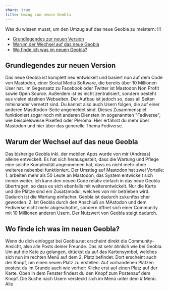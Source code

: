 ```yaml
---
share: true
title: Umzug zum neuen Geobla
---
```


Was du wissen musst, um den Umzug auf das neue Geobla zu meistern:  !!!

- [Grundlegendes zur neuen Version](move-de.md#grundlegendes-zur-neuen-version)
- [Warum der Wechsel auf das neue Geobla](move-de.md#warum-der-wechsel-auf-das-neue-geobla)
- [Wo finde ich was im neuen Geobla?](move-de.md#wo-finde-ich-was-im-neuen-geobla)

  
## Grundlegendes zur neuen Version 

Das neue Geobla ist komplett neu entwickelt und basiert nun auf dem Code von Mastodon, einer Social Media Software, die bereits über 10 Millionen User hat. Im Gegensatz zu Facebook oder Twitter ist Mastodon Non Profit sowie Open Source. Außerdem ist es nicht zentralisiert, sondern besteht aus vielen eizelnen Webseiten. Der Aufbau ist jedoch so, dass all Seiten miteinander vernetzt sind. Du kannst also auch Usern folgen, die auf einer anderen Masdtodon-Seite angemeldet sind. Dieses Zusammenspiel funktioniert sogar noch mit anderen Diensten im sogenannten "Fediverse", wie beispielsweise Pixelfed oder Pleroma. Hier erfährst du mehr über Mastodon und hier über das generelle Thema Fediverse.  
  
## Warum der Wechsel auf das neue Geobla  

Das bisherige Geobla inkl. der mobilen Apps wurde von mir (Andreas) alleine entwickelt. Es hat sich herausgestelt, dass die Wartung und Pflege eine solche Komplexität angenommen hat, dass es nicht mehr ohne weiteres nebenbei funktioniert. Der Umstieg auf Mastodon hat zwei Vorteile: 1. arbeiten mehr als 50 Leute an Mastodon, das System entwickelt sich immer weiter. Ich kann den neuen Code relativ einfach in das neue Geobla übertragen, so dass es sich ebenfalls mit weiterentwickelt. Nur die Karte und die Plätze sind ein Zusatzmodul, welches von mir betrieben wird. Dadurch ist die Wartung einfacher. Geobla ist dadurch zukunftssicher geworden. 2. Ist Geobla durch den Anschluß an MAstodon und dem Fediverse nicht mehr abgeschottet, sondern öffnet sich einer Community mit 10 Millionen anderen Usern. Der Nutzwert von Geobla steigt dadurch.  
  
## Wo finde ich was im neuen Geobla?  

Wenn du dich einloggst bei Geobla.net erscheint direkt die Community-Ansicht, also alle Posts deiner Freunde. Das ist sehr ähnlich wie bei Geobla. Um auf die Kate zu gelangen, drückst du auf das Kartensymbol, welches sich nun im rechten Menü auf dem 2. Platz befindet. Dort erscheint auch der Knopf, um einen neuen Platz zu erstellen. Auf vorhandenen Plätzen postest du im Grunde auch wie vorher: Klicke erst auf einen Platz auf der Karte. Oben in dem Fenster findest du den Knopf zum Postenauf dem Knopf. Die Suche nach Usern versteckt sich im Menü unter dem # Menü. Alle
